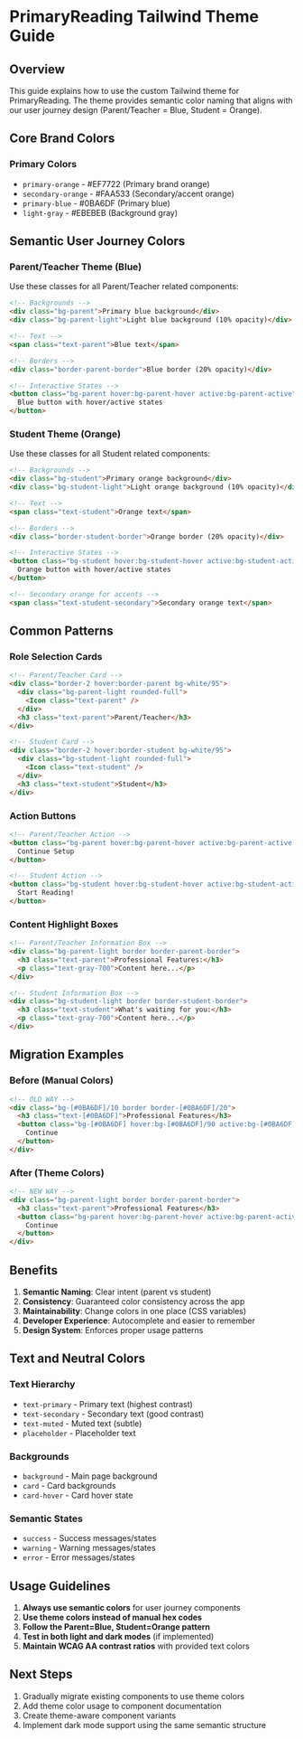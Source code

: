 # PrimaryReading Tailwind Theme Guide

## Overview
This guide explains how to use the custom Tailwind theme for PrimaryReading. The theme provides semantic color naming that aligns with our user journey design (Parent/Teacher = Blue, Student = Orange).

## Core Brand Colors

### Primary Colors
- `primary-orange` - #EF7722 (Primary brand orange)
- `secondary-orange` - #FAA533 (Secondary/accent orange)
- `primary-blue` - #0BA6DF (Primary blue)
- `light-gray` - #EBEBEB (Background gray)

## Semantic User Journey Colors

### Parent/Teacher Theme (Blue)
Use these classes for all Parent/Teacher related components:

```html
<!-- Backgrounds -->
<div class="bg-parent">Primary blue background</div>
<div class="bg-parent-light">Light blue background (10% opacity)</div>

<!-- Text -->
<span class="text-parent">Blue text</span>

<!-- Borders -->
<div class="border-parent-border">Blue border (20% opacity)</div>

<!-- Interactive States -->
<button class="bg-parent hover:bg-parent-hover active:bg-parent-active">
  Blue button with hover/active states
</button>
```

### Student Theme (Orange)
Use these classes for all Student related components:

```html
<!-- Backgrounds -->
<div class="bg-student">Primary orange background</div>
<div class="bg-student-light">Light orange background (10% opacity)</div>

<!-- Text -->
<span class="text-student">Orange text</span>

<!-- Borders -->
<div class="border-student-border">Orange border (20% opacity)</div>

<!-- Interactive States -->
<button class="bg-student hover:bg-student-hover active:bg-student-active">
  Orange button with hover/active states
</button>

<!-- Secondary orange for accents -->
<span class="text-student-secondary">Secondary orange text</span>
```

## Common Patterns

### Role Selection Cards
```html
<!-- Parent/Teacher Card -->
<div class="border-2 hover:border-parent bg-white/95">
  <div class="bg-parent-light rounded-full">
    <Icon class="text-parent" />
  </div>
  <h3 class="text-parent">Parent/Teacher</h3>
</div>

<!-- Student Card -->
<div class="border-2 hover:border-student bg-white/95">
  <div class="bg-student-light rounded-full">
    <Icon class="text-student" />
  </div>
  <h3 class="text-student">Student</h3>
</div>
```

### Action Buttons
```html
<!-- Parent/Teacher Action -->
<button class="bg-parent hover:bg-parent-hover active:bg-parent-active focus:ring-parent/50 text-white">
  Continue Setup
</button>

<!-- Student Action -->
<button class="bg-student hover:bg-student-hover active:bg-student-active focus:ring-student/50 text-white">
  Start Reading!
</button>
```

### Content Highlight Boxes
```html
<!-- Parent/Teacher Information Box -->
<div class="bg-parent-light border border-parent-border">
  <h3 class="text-parent">Professional Features:</h3>
  <p class="text-gray-700">Content here...</p>
</div>

<!-- Student Information Box -->
<div class="bg-student-light border border-student-border">
  <h3 class="text-student">What's waiting for you:</h3>
  <p class="text-gray-700">Content here...</p>
</div>
```

## Migration Examples

### Before (Manual Colors)
```html
<!-- OLD WAY -->
<div class="bg-[#0BA6DF]/10 border border-[#0BA6DF]/20">
  <h3 class="text-[#0BA6DF]">Professional Features</h3>
  <button class="bg-[#0BA6DF] hover:bg-[#0BA6DF]/90 active:bg-[#0BA6DF]/80">
    Continue
  </button>
</div>
```

### After (Theme Colors)
```html
<!-- NEW WAY -->
<div class="bg-parent-light border border-parent-border">
  <h3 class="text-parent">Professional Features</h3>
  <button class="bg-parent hover:bg-parent-hover active:bg-parent-active">
    Continue
  </button>
</div>
```

## Benefits

1. **Semantic Naming**: Clear intent (parent vs student)
2. **Consistency**: Guaranteed color consistency across the app
3. **Maintainability**: Change colors in one place (CSS variables)
4. **Developer Experience**: Autocomplete and easier to remember
5. **Design System**: Enforces proper usage patterns

## Text and Neutral Colors

### Text Hierarchy
- `text-primary` - Primary text (highest contrast)
- `text-secondary` - Secondary text (good contrast)
- `text-muted` - Muted text (subtle)
- `placeholder` - Placeholder text

### Backgrounds
- `background` - Main page background
- `card` - Card backgrounds
- `card-hover` - Card hover state

### Semantic States
- `success` - Success messages/states
- `warning` - Warning messages/states
- `error` - Error messages/states

## Usage Guidelines

1. **Always use semantic colors** for user journey components
2. **Use theme colors instead of manual hex codes**
3. **Follow the Parent=Blue, Student=Orange pattern**
4. **Test in both light and dark modes** (if implemented)
5. **Maintain WCAG AA contrast ratios** with provided text colors

## Next Steps

1. Gradually migrate existing components to use theme colors
2. Add theme color usage to component documentation
3. Create theme-aware component variants
4. Implement dark mode support using the same semantic structure